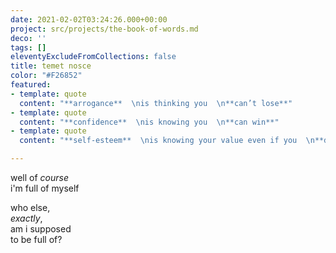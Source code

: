 ```yaml
---
date: 2021-02-02T03:24:26.000+00:00
project: src/projects/the-book-of-words.md
deco: ''
tags: []
eleventyExcludeFromCollections: false
title: temet nosce
color: "#F26852"
featured:
- template: quote
  content: "**arrogance**  \nis thinking you  \n**can’t lose**"
- template: quote
  content: "**confidence**  \nis knowing you  \n**can win**"
- template: quote
  content: "**self-esteem**  \nis knowing your value even if you  \n**don’t play**"

---
```

well of _course_  
i'm full of myself

who else,  
_exactly_,  
am i supposed  
to be full of?